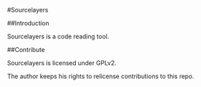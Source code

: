 #Sourcelayers

##Introduction

Sourcelayers is a code reading tool.

##Contribute

Sourcelayers is licensed under GPLv2.

The author keeps his rights to relicense contributions to this repo.
